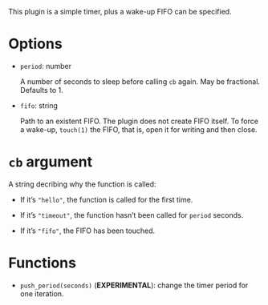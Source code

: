 This plugin is a simple timer, plus a wake-up FIFO can be specified.

Options
===
* `period`: number

  A number of seconds to sleep before calling `cb` again. May be fractional. Defaults to 1.

* `fifo`: string

  Path to an existent FIFO. The plugin does not create FIFO itself. To force a wake-up, `touch(1)` the FIFO, that is, open it for writing and then close.

`cb` argument
===
A string decribing why the function is called:

* If it’s `"hello"`, the function is called for the first time.

* If it’s `"timeout"`, the function hasn’t been called for `period` seconds.

* If it’s `"fifo"`, the FIFO has been touched.

Functions
===

* `push_period(seconds)` (**EXPERIMENTAL**): change the timer period for one iteration.
